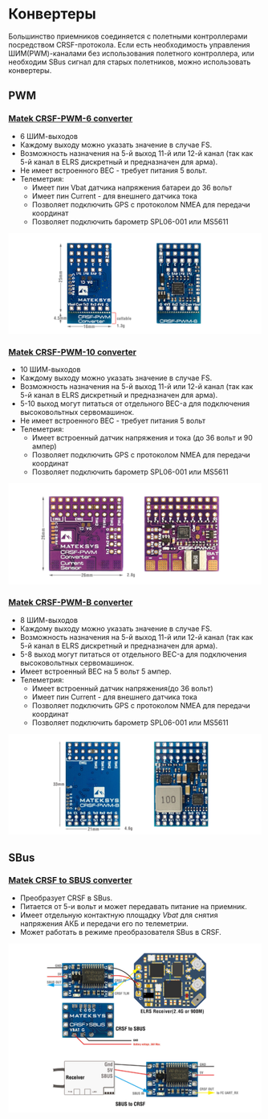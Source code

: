 # Конвертеры

Большинство приемников соединяется с полетными контроллерами посредством CRSF-протокола. Если есть необходимость управления ШИМ(PWM)-каналами без использования полетного контроллера, или необходим SBus сигнал для старых полетников, можно использовать конвертеры.

## PWM

### [Matek CRSF-PWM-6 converter](http://www.mateksys.com/?portfolio=crsf-pwm#tab-id-2)
- 6 ШИМ-выходов
- Каждому выходу можно указать значение в случае FS.
- Возможность назначения на 5-й выход 11-й или 12-й канал (так как 5-й канал в ELRS дискретный и предназначен для арма).
- Не имеет встроенного BEC - требует питания 5 вольт.
- Телеметрия:
  - Имеет пин Vbat датчика напряжения батареи до 36 вольт
  - Имеет пин Current - для внешнего датчика тока
  - Позволяет подключить GPS с протоколом NMEA для передачи координат
  - Позволяет подключить барометр SPL06-001 или MS5611

![Изображение](./img/matek_CRSF_PWM_6.jpg)

### [Matek CRSF-PWM-10 converter](http://www.mateksys.com/?portfolio=crsf-pwm#tab-id-2)
- 10 ШИМ-выходов
- Каждому выходу можно указать значение в случае FS.
- Возможность назначения на 5-й выход 11-й или 12-й канал (так как 5-й канал в ELRS дискретный и предназначен для арма).
- 5-10 выход могут питаться от отдельного BEC-а для подключения высоковольтных сервомашинок.
- Не имеет встроенного BEC - требует питания 5 вольт
- Телеметрия:
  - Имеет встроенный датчик напряжения и тока (до 36 вольт и 90 ампер)
  - Позволяет подключить GPS с протоколом NMEA для передачи координат
  - Позволяет подключить барометр SPL06-001 или MS5611

![CRSF-PWM-10](./img/matek_CRSF_PWM_10.jpg)

### [Matek CRSF-PWM-B converter](http://www.mateksys.com/?portfolio=crsf-pwm#tab-id-2)

- 8 ШИМ-выходов
- Каждому выходу можно указать значение в случае FS.
- Возможность назначения на 5-й выход 11-й или 12-й канал (так как 5-й канал в ELRS дискретный и предназначен для арма).
- 5-8 выход могут питаться от отдельного BEC-а для подключения высоковольтных сервомашинок.
- Имеет встроенный BEC на 5 вольт 5 ампер.
- Телеметрия:
  - Имеет встроенный датчик напряжения(до 36 вольт)
  - Имеет пин Current - для внешнего датчика тока
  - Позволяет подключить GPS с протоколом NMEA для передачи координат
  - Позволяет подключить барометр SPL06-001 или MS5611

![CRSF-PWM-B](./img/matek_CRSF_PWM_B.jpg)

## SBus

### [Matek CRSF to SBUS converter](http://www.mateksys.com/?portfolio=crsf-sbus)
 - Преобразует CRSF в SBus.
 - Питается от 5-и вольт и может передавать питание на приемник.
 - Имеет отдельную контактную площадку *Vbat* для снятия напряжения АКБ и передачи его по телеметрии.
 - Может работать в режиме преобразователя SBus в CRSF.

![Подключение](./img/matek_CRSF_SBUS.jpg)

